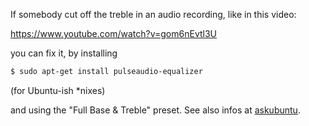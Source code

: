 If somebody cut off the treble in an audio recording, like in this video:

https://www.youtube.com/watch?v=gom6nEvtl3U

you can fix it, by installing

```bash
$ sudo apt-get install pulseaudio-equalizer
```

(for Ubuntu-ish \*nixes)

and using the "Full Base & Treble" preset. See also infos at [askubuntu](https://askubuntu.com/a/98).
